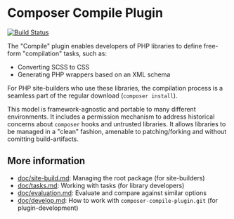 # Composer Compile Plugin

[![Build Status](https://travis-ci.com/civicrm/composer-compile-plugin.svg?branch=master)](https://travis-ci.com/civicrm/composer-compile-plugin)

The "Compile" plugin enables developers of PHP libraries to define free-form "compilation" tasks, such as:

* Converting SCSS to CSS
* Generating PHP wrappers based on an XML schema

For PHP site-builders who use these libraries, the compilation process is a seamless part of the regular download (`composer install`).

This model is framework-agnostic and portable to many different environments.  It includes a permission mechanism to
address historical concerns about `composer` hooks and untrusted libraries.  It allows libraries to be managed in a
"clean" fashion, amenable to patching/forking and without comitting build-artifacts.

## More information

* [doc/site-build.md](doc/site-build.md): Managing the root package (for site-builders)
* [doc/tasks.md](doc/tasks.md): Working with tasks (for library developers)
* [doc/evaluation.md](doc/evaluation.md): Evaluate and compare against similar options
* [doc/develop.md](doc/develop.md): How to work with `composer-compile-plugin.git` (for plugin-development)
